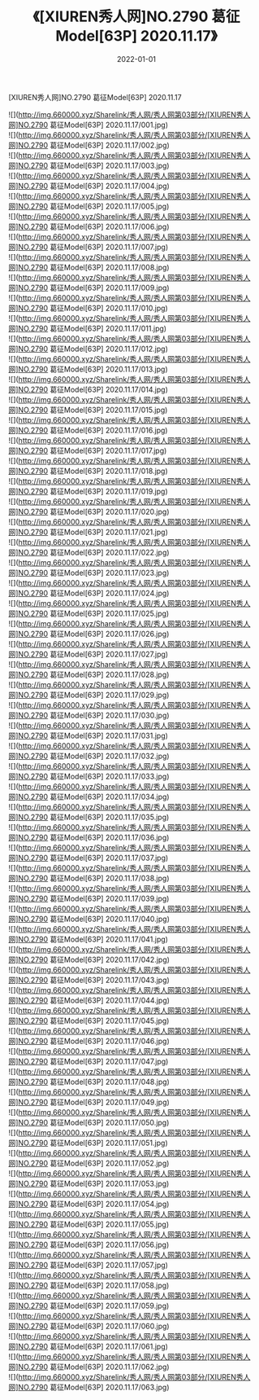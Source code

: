﻿---
layout: post
title:  《[XIUREN秀人网]NO.2790 葛征Model[63P] 2020.11.17》
date:   2022-01-01
img: http://img.660000.xyz/Sharelink/秀人网/秀人网第03部分/[XIUREN秀人网]NO.2790 葛征Model[63P] 2020.11.17/000.jpg
categories: [美女, 清纯, 唯美]
---

[XIUREN秀人网]NO.2790 葛征Model[63P] 2020.11.17

 ![](http://img.660000.xyz/Sharelink/秀人网/秀人网第03部分/[XIUREN秀人网]NO.2790 葛征Model[63P] 2020.11.17/001.jpg) <br>![](http://img.660000.xyz/Sharelink/秀人网/秀人网第03部分/[XIUREN秀人网]NO.2790 葛征Model[63P] 2020.11.17/002.jpg) <br>![](http://img.660000.xyz/Sharelink/秀人网/秀人网第03部分/[XIUREN秀人网]NO.2790 葛征Model[63P] 2020.11.17/003.jpg) <br>![](http://img.660000.xyz/Sharelink/秀人网/秀人网第03部分/[XIUREN秀人网]NO.2790 葛征Model[63P] 2020.11.17/004.jpg) <br>![](http://img.660000.xyz/Sharelink/秀人网/秀人网第03部分/[XIUREN秀人网]NO.2790 葛征Model[63P] 2020.11.17/005.jpg) <br>![](http://img.660000.xyz/Sharelink/秀人网/秀人网第03部分/[XIUREN秀人网]NO.2790 葛征Model[63P] 2020.11.17/006.jpg) <br>![](http://img.660000.xyz/Sharelink/秀人网/秀人网第03部分/[XIUREN秀人网]NO.2790 葛征Model[63P] 2020.11.17/007.jpg) <br>![](http://img.660000.xyz/Sharelink/秀人网/秀人网第03部分/[XIUREN秀人网]NO.2790 葛征Model[63P] 2020.11.17/008.jpg) <br>![](http://img.660000.xyz/Sharelink/秀人网/秀人网第03部分/[XIUREN秀人网]NO.2790 葛征Model[63P] 2020.11.17/009.jpg) <br>![](http://img.660000.xyz/Sharelink/秀人网/秀人网第03部分/[XIUREN秀人网]NO.2790 葛征Model[63P] 2020.11.17/010.jpg) <br>![](http://img.660000.xyz/Sharelink/秀人网/秀人网第03部分/[XIUREN秀人网]NO.2790 葛征Model[63P] 2020.11.17/011.jpg) <br>![](http://img.660000.xyz/Sharelink/秀人网/秀人网第03部分/[XIUREN秀人网]NO.2790 葛征Model[63P] 2020.11.17/012.jpg) <br>![](http://img.660000.xyz/Sharelink/秀人网/秀人网第03部分/[XIUREN秀人网]NO.2790 葛征Model[63P] 2020.11.17/013.jpg) <br>![](http://img.660000.xyz/Sharelink/秀人网/秀人网第03部分/[XIUREN秀人网]NO.2790 葛征Model[63P] 2020.11.17/014.jpg) <br>![](http://img.660000.xyz/Sharelink/秀人网/秀人网第03部分/[XIUREN秀人网]NO.2790 葛征Model[63P] 2020.11.17/015.jpg) <br>![](http://img.660000.xyz/Sharelink/秀人网/秀人网第03部分/[XIUREN秀人网]NO.2790 葛征Model[63P] 2020.11.17/016.jpg) <br>![](http://img.660000.xyz/Sharelink/秀人网/秀人网第03部分/[XIUREN秀人网]NO.2790 葛征Model[63P] 2020.11.17/017.jpg) <br>![](http://img.660000.xyz/Sharelink/秀人网/秀人网第03部分/[XIUREN秀人网]NO.2790 葛征Model[63P] 2020.11.17/018.jpg) <br>![](http://img.660000.xyz/Sharelink/秀人网/秀人网第03部分/[XIUREN秀人网]NO.2790 葛征Model[63P] 2020.11.17/019.jpg) <br>![](http://img.660000.xyz/Sharelink/秀人网/秀人网第03部分/[XIUREN秀人网]NO.2790 葛征Model[63P] 2020.11.17/020.jpg) <br>![](http://img.660000.xyz/Sharelink/秀人网/秀人网第03部分/[XIUREN秀人网]NO.2790 葛征Model[63P] 2020.11.17/021.jpg) <br>![](http://img.660000.xyz/Sharelink/秀人网/秀人网第03部分/[XIUREN秀人网]NO.2790 葛征Model[63P] 2020.11.17/022.jpg) <br>![](http://img.660000.xyz/Sharelink/秀人网/秀人网第03部分/[XIUREN秀人网]NO.2790 葛征Model[63P] 2020.11.17/023.jpg) <br>![](http://img.660000.xyz/Sharelink/秀人网/秀人网第03部分/[XIUREN秀人网]NO.2790 葛征Model[63P] 2020.11.17/024.jpg) <br>![](http://img.660000.xyz/Sharelink/秀人网/秀人网第03部分/[XIUREN秀人网]NO.2790 葛征Model[63P] 2020.11.17/025.jpg) <br>![](http://img.660000.xyz/Sharelink/秀人网/秀人网第03部分/[XIUREN秀人网]NO.2790 葛征Model[63P] 2020.11.17/026.jpg) <br>![](http://img.660000.xyz/Sharelink/秀人网/秀人网第03部分/[XIUREN秀人网]NO.2790 葛征Model[63P] 2020.11.17/027.jpg) <br>![](http://img.660000.xyz/Sharelink/秀人网/秀人网第03部分/[XIUREN秀人网]NO.2790 葛征Model[63P] 2020.11.17/028.jpg) <br>![](http://img.660000.xyz/Sharelink/秀人网/秀人网第03部分/[XIUREN秀人网]NO.2790 葛征Model[63P] 2020.11.17/029.jpg) <br>![](http://img.660000.xyz/Sharelink/秀人网/秀人网第03部分/[XIUREN秀人网]NO.2790 葛征Model[63P] 2020.11.17/030.jpg) <br>![](http://img.660000.xyz/Sharelink/秀人网/秀人网第03部分/[XIUREN秀人网]NO.2790 葛征Model[63P] 2020.11.17/031.jpg) <br>![](http://img.660000.xyz/Sharelink/秀人网/秀人网第03部分/[XIUREN秀人网]NO.2790 葛征Model[63P] 2020.11.17/032.jpg) <br>![](http://img.660000.xyz/Sharelink/秀人网/秀人网第03部分/[XIUREN秀人网]NO.2790 葛征Model[63P] 2020.11.17/033.jpg) <br>![](http://img.660000.xyz/Sharelink/秀人网/秀人网第03部分/[XIUREN秀人网]NO.2790 葛征Model[63P] 2020.11.17/034.jpg) <br>![](http://img.660000.xyz/Sharelink/秀人网/秀人网第03部分/[XIUREN秀人网]NO.2790 葛征Model[63P] 2020.11.17/035.jpg) <br>![](http://img.660000.xyz/Sharelink/秀人网/秀人网第03部分/[XIUREN秀人网]NO.2790 葛征Model[63P] 2020.11.17/036.jpg) <br>![](http://img.660000.xyz/Sharelink/秀人网/秀人网第03部分/[XIUREN秀人网]NO.2790 葛征Model[63P] 2020.11.17/037.jpg) <br>![](http://img.660000.xyz/Sharelink/秀人网/秀人网第03部分/[XIUREN秀人网]NO.2790 葛征Model[63P] 2020.11.17/038.jpg) <br>![](http://img.660000.xyz/Sharelink/秀人网/秀人网第03部分/[XIUREN秀人网]NO.2790 葛征Model[63P] 2020.11.17/039.jpg) <br>![](http://img.660000.xyz/Sharelink/秀人网/秀人网第03部分/[XIUREN秀人网]NO.2790 葛征Model[63P] 2020.11.17/040.jpg) <br>![](http://img.660000.xyz/Sharelink/秀人网/秀人网第03部分/[XIUREN秀人网]NO.2790 葛征Model[63P] 2020.11.17/041.jpg) <br>![](http://img.660000.xyz/Sharelink/秀人网/秀人网第03部分/[XIUREN秀人网]NO.2790 葛征Model[63P] 2020.11.17/042.jpg) <br>![](http://img.660000.xyz/Sharelink/秀人网/秀人网第03部分/[XIUREN秀人网]NO.2790 葛征Model[63P] 2020.11.17/043.jpg) <br>![](http://img.660000.xyz/Sharelink/秀人网/秀人网第03部分/[XIUREN秀人网]NO.2790 葛征Model[63P] 2020.11.17/044.jpg) <br>![](http://img.660000.xyz/Sharelink/秀人网/秀人网第03部分/[XIUREN秀人网]NO.2790 葛征Model[63P] 2020.11.17/045.jpg) <br>![](http://img.660000.xyz/Sharelink/秀人网/秀人网第03部分/[XIUREN秀人网]NO.2790 葛征Model[63P] 2020.11.17/046.jpg) <br>![](http://img.660000.xyz/Sharelink/秀人网/秀人网第03部分/[XIUREN秀人网]NO.2790 葛征Model[63P] 2020.11.17/047.jpg) <br>![](http://img.660000.xyz/Sharelink/秀人网/秀人网第03部分/[XIUREN秀人网]NO.2790 葛征Model[63P] 2020.11.17/048.jpg) <br>![](http://img.660000.xyz/Sharelink/秀人网/秀人网第03部分/[XIUREN秀人网]NO.2790 葛征Model[63P] 2020.11.17/049.jpg) <br>![](http://img.660000.xyz/Sharelink/秀人网/秀人网第03部分/[XIUREN秀人网]NO.2790 葛征Model[63P] 2020.11.17/050.jpg) <br>![](http://img.660000.xyz/Sharelink/秀人网/秀人网第03部分/[XIUREN秀人网]NO.2790 葛征Model[63P] 2020.11.17/051.jpg) <br>![](http://img.660000.xyz/Sharelink/秀人网/秀人网第03部分/[XIUREN秀人网]NO.2790 葛征Model[63P] 2020.11.17/052.jpg) <br>![](http://img.660000.xyz/Sharelink/秀人网/秀人网第03部分/[XIUREN秀人网]NO.2790 葛征Model[63P] 2020.11.17/053.jpg) <br>![](http://img.660000.xyz/Sharelink/秀人网/秀人网第03部分/[XIUREN秀人网]NO.2790 葛征Model[63P] 2020.11.17/054.jpg) <br>![](http://img.660000.xyz/Sharelink/秀人网/秀人网第03部分/[XIUREN秀人网]NO.2790 葛征Model[63P] 2020.11.17/055.jpg) <br>![](http://img.660000.xyz/Sharelink/秀人网/秀人网第03部分/[XIUREN秀人网]NO.2790 葛征Model[63P] 2020.11.17/056.jpg) <br>![](http://img.660000.xyz/Sharelink/秀人网/秀人网第03部分/[XIUREN秀人网]NO.2790 葛征Model[63P] 2020.11.17/057.jpg) <br>![](http://img.660000.xyz/Sharelink/秀人网/秀人网第03部分/[XIUREN秀人网]NO.2790 葛征Model[63P] 2020.11.17/058.jpg) <br>![](http://img.660000.xyz/Sharelink/秀人网/秀人网第03部分/[XIUREN秀人网]NO.2790 葛征Model[63P] 2020.11.17/059.jpg) <br>![](http://img.660000.xyz/Sharelink/秀人网/秀人网第03部分/[XIUREN秀人网]NO.2790 葛征Model[63P] 2020.11.17/060.jpg) <br>![](http://img.660000.xyz/Sharelink/秀人网/秀人网第03部分/[XIUREN秀人网]NO.2790 葛征Model[63P] 2020.11.17/061.jpg) <br>![](http://img.660000.xyz/Sharelink/秀人网/秀人网第03部分/[XIUREN秀人网]NO.2790 葛征Model[63P] 2020.11.17/062.jpg) <br>![](http://img.660000.xyz/Sharelink/秀人网/秀人网第03部分/[XIUREN秀人网]NO.2790 葛征Model[63P] 2020.11.17/063.jpg) <br>